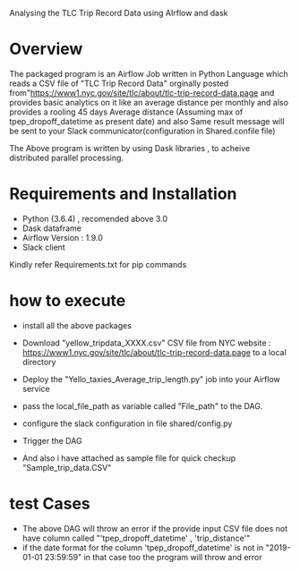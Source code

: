 Analysing the TLC Trip Record Data using AIrflow and dask


# Overview
  The packaged program is an Airflow Job written in Python Language which reads a CSV file of "TLC Trip Record Data" orginally posted from"https://www1.nyc.gov/site/tlc/about/tlc-trip-record-data.page and provides basic analytics on it like an average distance per monthly  and also provides a rooling 45 days Average distance (Assuming max of tpep_dropoff_datetime as present date)
and also Same result message will be sent to your Slack communicator(configuration in Shared.confile file)

  The Above program is written by using Dask libraries , to acheive distributed parallel processing.


# Requirements and Installation
  * Python (3.6.4) , recomended above 3.0
  * Dask dataframe 
  * Airflow Version : 1.9.0
  * Slack client 
  
  Kindly refer Requirements.txt for pip commands
  
 # how to execute 
  * install all the above packages
  * Download "yellow_tripdata_XXXX.csv" CSV file from NYC website : https://www1.nyc.gov/site/tlc/about/tlc-trip-record-data.page to a         local directory
  * Deploy the "Yello_taxies_Average_trip_length.py" job into your Airflow service
  * pass the local_file_path as variable called "File_path" to the DAG.
  * configure the slack configuration in file shared/config.py
  * Trigger the DAG
 
 * And also i have attached as sample file for quick checkup "Sample_trip_data.CSV"
 
 # test Cases
 * The above DAG will throw an error if the provide input CSV file does not have column called "'tpep_dropoff_datetime' , 'trip_distance'"
 * if the date format for the column 'tpep_dropoff_datetime' is not in "2019-01-01 23:59:59" in that case too the program will throw and      error 
